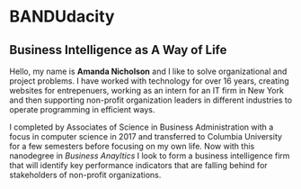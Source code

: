 # BANDUdacity

## Business Intelligence as A Way of Life 

Hello, my name is **Amanda Nicholson** and I like to solve organizational and project problems. 
I have worked with technology for over 16 years, creating websites for entrepenuers, working as an intern for an IT firm in New York
and then supporting non-profit organization leaders in different industries to operate programming in efficient ways. 

I completed by Associates of Science in Business Administration with a focus in computer science in 2017 and transferred to Columbia University
for a few semesters before focusing on my own life. Now with this nanodegree in _Business Anayltics_ I look to form a business intelligence firm that
will identify key performance indicators that are falling behind for stakeholders of non-profit organizations. 


